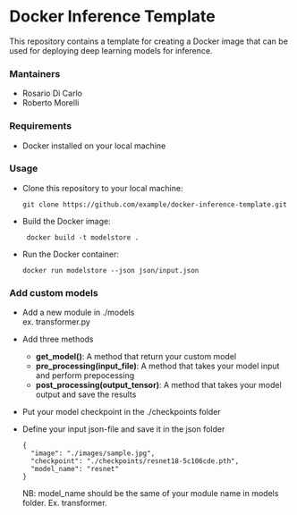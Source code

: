 # Docker Inference Template

This repository contains a template for creating a Docker image that can be used for deploying deep learning models for inference.

### Mantainers
- Rosario Di Carlo
- Roberto Morelli
### Requirements

- Docker installed on your local machine

### Usage

- Clone this repository to your local machine:
    ```
    git clone https://github.com/example/docker-inference-template.git
    ```

- Build the Docker image:
   
   ```
    docker build -t modelstore .
    ```

- Run the Docker container:
    ```
    docker run modelstore --json json/input.json
    ```

### Add custom models
- Add a new module in ./models <br>
  ex. transformer.py


- Add three methods
  - **get_model()**: A method that return your custom model
  - **pre_processing(input_file)**: A method that takes your model input and perform prepocessing
  - **post_processing(output_tensor)**: A method that takes your model output and save the results
  

- Put your model checkpoint in the ./checkpoints folder


- Define your input json-file and save it in the json folder<br>
    ```
   {
      "image": "./images/sample.jpg",
      "checkpoint": "./checkpoints/resnet18-5c106cde.pth",
      "model_name": "resnet"
    }
    ```
   NB: model_name should be the same of your module name in models folder. Ex. transformer.
